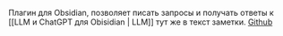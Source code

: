 Плагин для Obsidian, позволяет писать запросы и получать ответы к [[LLM и ChatGPT для Obisidian | LLM]] тут же в текст заметки.
[Github](https://github.com/icebaker/obsidian-nano-bots)
